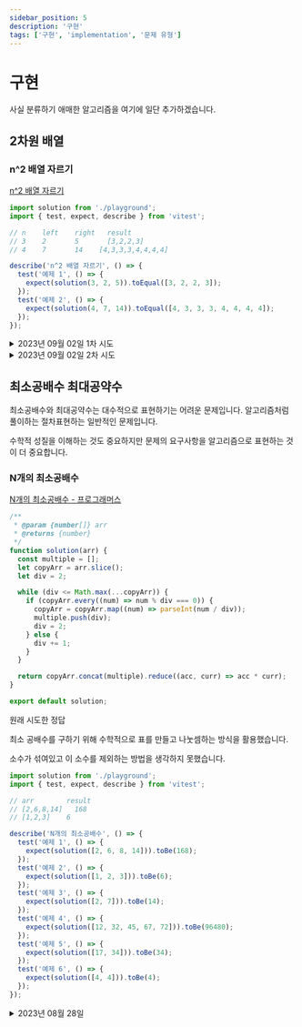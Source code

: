 ```yaml
---
sidebar_position: 5
description: '구현'
tags: ['구현', 'implementation', '문제 유형']
---
```


# 구현

사실 분류하기 애매한 알고리즘을 여기에 일단 추가하겠습니다.

## 2차원 배열

### n^2 배열 자르기

[n^2 배열 자르기](https://school.programmers.co.kr/learn/courses/30/lessons/87390)

```js
import solution from './playground';
import { test, expect, describe } from 'vitest';

// n	left	right	result
// 3	2	    5	    [3,2,2,3]
// 4	7	    14	  [4,3,3,3,4,4,4,4]

describe('n^2 배열 자르기', () => {
  test('예제 1', () => {
    expect(solution(3, 2, 5)).toEqual([3, 2, 2, 3]);
  });
  test('예제 2', () => {
    expect(solution(4, 7, 14)).toEqual([4, 3, 3, 3, 4, 4, 4, 4]);
  });
});
```

<details>
<summary>2023년 09월 02일 1차 시도</summary>
<div markdown="1">

```js
/**
 * @param {number} n
 * @param {number} left
 * @param {number} right
 * @returns {number[]}
 */
function solution(n, left, right) {
  return squareArr(n)
    .flat()
    .slice(left, right + 1);
}

/**
 * @param {number} n
 * @returns {number[][]}
 */
export function squareArr(n) {
  const result = [];
  for (let i = 1; i <= n; i++) {
    const row = [];
    for (let j = 1; j <= n; j++) row.push(Math.max(i, j));
    result.push(row);
  }
  return result;
}

export default solution;
```

[힌트가 필요하신 분은 봐주세요](https://school.programmers.co.kr/questions/53856)

> n이 3인 경우 123,223,333이고 n이 4인 경우 1234,2234,3334,4444가 됩니다. 여기서 확인할 수 있는 규칙성은 외부 배열 인덱스 값+1(이하 i)의 값이 i-1번 인덱스의 내부 배열에서 i개만큼 들어가고
>
> 그 반복이 끝나고 난 다음 내부 배열에서 비어 있는 부분은 빈 인덱스 이전의 인덱스 값에서 +1을 하여 채워넣는다 입니다.
>
> 이를 알면 굳이 모든 행과 열에 값을 넣지 않아도 몇 행에서 어떤 식으로 배열될지 알 수 있습니다 모든 행과 열에 값을 넣으면 메모리가 초과되거든요 제가 해봐서 압니다.
>
> 이 문제를 해결하려면 left~right까지의 값에 해당하는 인덱스를 찾으시면 됩니다 첫 행은 left/n+1이고 첫 열은 left%n+1이 되니 해당 행에서 나올 배열을 그때그때 만들어서 해당 열의 값을 찾아주시면 모든 행과 열을 다 만들지 않아도 문제를 풀 수 있습니다
>
> 머리로는 아는데 글로 쉽게 풀어내려고 하니 어렵네요 글이 부족해서 이해가 안되는 부분은 다른 분들이 써놓은 힌트를 보시면 쉽게 이해될 것 같습니다.

힌트를 보면 공간복잡성 문제를 갖고 있다고 합니다. iot 디바이스에서 프로그래밍하는 것처럼 메모리 사이즈를 의식해야 하나봅니다.

</div>
</details>

<details>
<summary>2023년 09월 02일 2차 시도</summary>
<div markdown="1">

[정~~~말 단편적인 힌트 (풀이x)](https://school.programmers.co.kr/questions/48897)

> 몫과 나머지

이 힌트가 상당히 유용했습니다. i, j 행렬을 표현하는데 몫과 나머지로 표현할 것이라는 생각은 못했습니다.

```js
/**
 * @param {number} n
 * @param {number} left
 * @param {number} right
 * @returns {number[]}
 */
function solution(n, left, right) {
  return Array.from({ length: right - left + 1 }, (_, idx) => {
    const [i, j] = [Math.floor((idx + left) / n) + 1, ((idx + left) % n) + 1];
    return Math.max(i, j);
  });
}

export default solution;
```

결국에는 위처럼 풀었습니다.

</div>
</details>

## 최소공배수 최대공약수

최소공배수와 최대공약수는 대수적으로 표현하기는 어려운 문제입니다. 알고리즘처럼 풀이하는 절차표현하는 일반적인 문제입니다.

수학적 성질을 이해하는 것도 중요하지만 문제의 요구사항을 알고리즘으로 표현하는 것이 더 중요합니다.

### N개의 최소공배수

[N개의 최소공배수 - 프로그래머스](https://school.programmers.co.kr/learn/courses/30/lessons/12953)

```js
/**
 * @param {number[]} arr
 * @returns {number}
 */
function solution(arr) {
  const multiple = [];
  let copyArr = arr.slice();
  let div = 2;

  while (div <= Math.max(...copyArr)) {
    if (copyArr.every((num) => num % div === 0)) {
      copyArr = copyArr.map((num) => parseInt(num / div));
      multiple.push(div);
      div = 2;
    } else {
      div += 1;
    }
  }

  return copyArr.concat(multiple).reduce((acc, curr) => acc * curr);
}

export default solution;
```

원래 시도한 정답

최소 공배수를 구하기 위해 수학적으로 표를 만들고 나눗셈하는 방식을 활용했습니다.

소수가 섞여있고 이 소수를 제외하는 방법을 생각하지 못했습니다.

```js
import solution from './playground';
import { test, expect, describe } from 'vitest';

// arr	      result
// [2,6,8,14]	168
// [1,2,3]	  6

describe('N개의 최소공배수', () => {
  test('예제 1', () => {
    expect(solution([2, 6, 8, 14])).toBe(168);
  });
  test('예제 2', () => {
    expect(solution([1, 2, 3])).toBe(6);
  });
  test('예제 3', () => {
    expect(solution([2, 7])).toBe(14);
  });
  test('예제 4', () => {
    expect(solution([12, 32, 45, 67, 72])).toBe(96480);
  });
  test('예제 5', () => {
    expect(solution([17, 34])).toBe(34);
  });
  test('예제 6', () => {
    expect(solution([4, 4])).toBe(4);
  });
});
```

<details>
<summary>2023년 08월 28일</summary>
<div markdown="1">

```js
/**
 * @param {number[]} arr
 * @returns {number}
 */

function solution(arr) {
  arr.sort((a, b) => b - a);
  let result,
    isDivide = false,
    count = arr[0];

  while (!isDivide) {
    isDivide = arr.every((num) => count % num === 0);
    if (isDivide) {
      result = count;
      break;
    }
    count += 1;
  }
  return result;
}

export default solution;
```

정답 코드에 해당합니다.

</div>
</details>
